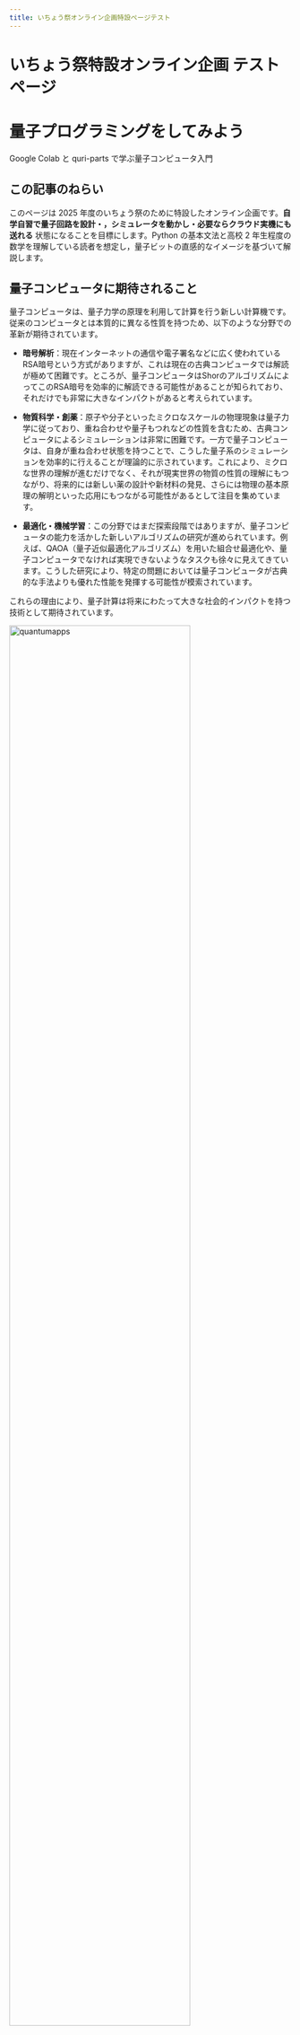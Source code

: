 ```yaml
---
title: いちょう祭オンライン企画特設ページテスト
---
```


# いちょう祭特設オンライン企画 テストページ

# 量子プログラミングをしてみよう  
Google Colab と quri-parts で学ぶ量子コンピュータ入門


## この記事のねらい
このページは 2025 年度のいちょう祭のために特設したオンライン企画です。**自学自習で量子回路を設計・，シミュレータを動かし・必要ならクラウド実機にも送れる** 状態になることを目標にします。Python の基本文法と高校 2 年生程度の数学を理解している読者を想定し，量子ビットの直感的なイメージを基づいて解説します。

## 量子コンピュータに期待されること

量子コンピュータは、量子力学の原理を利用して計算を行う新しい計算機です。従来のコンピュータとは本質的に異なる性質を持つため、以下のような分野での革新が期待されています。

- **暗号解析**：現在インターネットの通信や電子署名などに広く使われているRSA暗号という方式がありますが、これは現在の古典コンピュータでは解読が極めて困難です。ところが、量子コンピュータはShorのアルゴリズムによってこのRSA暗号を効率的に解読できる可能性があることが知られており、それだけでも非常に大きなインパクトがあると考えられています。

- **物質科学・創薬**：原子や分子といったミクロなスケールの物理現象は量子力学に従っており、重ね合わせや量子もつれなどの性質を含むため、古典コンピュータによるシミュレーションは非常に困難です。一方で量子コンピュータは、自身が重ね合わせ状態を持つことで、こうした量子系のシミュレーションを効率的に行えることが理論的に示されています。これにより、ミクロな世界の理解が進むだけでなく、それが現実世界の物質の性質の理解にもつながり、将来的には新しい薬の設計や新材料の発見、さらには物理の基本原理の解明といった応用にもつながる可能性があるとして注目を集めています。

- **最適化・機械学習**：この分野ではまだ探索段階ではありますが、量子コンピュータの能力を活かした新しいアルゴリズムの研究が進められています。例えば、QAOA（量子近似最適化アルゴリズム）を用いた組合せ最適化や、量子コンピュータでなければ実現できないようなタスクも徐々に見えてきています。こうした研究により、特定の問題においては量子コンピュータが古典的な手法よりも優れた性能を発揮する可能性が模索されています。

これらの理由により、量子計算は将来にわたって大きな社会的インパクトを持つ技術として期待されています。

<img src="{{ site.baseurl }}/assets/images/quantumapps.png" alt="quantumapps" style="width: 80%; height: auto;">


## 古典ビットと量子ビット

量子コンピュータは、古典的なコンピュータとは異なり、「量子ビット（qubit）」と呼ばれる情報の単位を使って計算を行います。これは、従来のコンピュータが扱う「古典ビット」とは本質的に異なる性質を持っており、量子コンピュータの動作原理を理解する上で非常に重要なポイントとなります。

### 古典ビット

古典ビットは 0 または 1 のどちらか一方だけをとる情報の単位です。実際のコンピュータでは、トランジスタやキャパシタなどの電子素子によって実現されており、電圧の高低によって 0 と 1 が表現されます。もちろん物理的には中間の電圧値が存在することもありますが、論理回路の抽象化の中ではビットは常に 0 か 1 のどちらかに定まっているものとして扱われます。また、乱数を用いるようなアルゴリズムでは結果が一見ランダムに見えることもありますが、これは本質的には「どのように値が選ばれたのかを私たちが知らない」という無知に由来する不確実性です。つまり、古典ビットの不確実性は主観的な情報の欠如にすぎず、物理的な根拠をもって複数の状態が同時に存在するわけではありません。

### 量子ビット

量子ビットは、古典ビットとは異なり、0 と 1 の両方の状態が重ね合わさった状態（重ね合わせ状態）を取ることができます。量子力学においては「測定」という操作を行うまで、量子ビットは 0 と 1 のどちらかに決まっているわけではなく、両方が潜在的に同時に存在しているとされます。この「測定」とは、量子ビットの状態を観測して最終的に 0 または 1 のどちらかの値に収束させる操作のことであり、その結果は確率的に得られます。

ここで重要なのは、この不確実性は単なる無知ではなく、量子力学の法則そのものに基づく本質的な性質であるという点です。量子ビットの状態は、多世界解釈の立場から見ると「0 の世界」と「1 の世界」が同時に存在しているようなものと考えることもできます。そして、これらの世界線は独立しているのではなく、干渉を起こすことが可能です。この干渉により、ある操作を行うと 0 の確率を強めたり、逆に 1 の確率を打ち消したりすることができるのです。これは古典ビットでは絶対に起こらない現象であり、量子計算が持つ根本的な強みの一つとされています。場合によっては「負の確率」のような概念（厳密には確率ではないが、振幅の符号が影響する）を用いて記述されることもあり、古典的な直感では捉えきれない振る舞いが現れることもあります。

## 量子ゲートと量子計算

私たちがふだん使っているスマートフォンやパソコンのような古典的なコンピューターは、「論理ゲート（ロジックゲート）」と呼ばれる基本的な部品を組み合わせることで、さまざまな計算を実現しています。たとえば、「ANDゲート」は2つの入力が両方とも1のときだけ出力が1になるような回路であり、「NOTゲート」は0を1に、1を0にひっくり返すような回路です。これらの論理ゲートをたくさんつなげることで、計算機は四則演算や文字の表示など、あらゆる処理を行っています。

量子コンピューターでも、基本的な考え方は似ています。1つ1つの量子ビットに対して「量子ゲート」と呼ばれる操作を行い、それを組み合わせることで計算を進めていきます。量子ゲートは、量子ビットの状態を変えるための操作であり、古典的な論理ゲートに相当するものです。よく使われる量子ゲートには、状態をひっくり返す「Xゲート」、2つの量子ビットの間に関係をつくる「CNOTゲート」、状態を少しずつ回転させる「Ryゲート」、そして波のような性質に影響を与える「位相ゲート」などがあります。これらのゲートをうまく組み合わせることで、量子コンピューターは通常のコンピューターでは難しい複雑な問題の解決に挑戦することができるのです。

<img src="{{ site.baseurl }}/assets/images/quantumgate.png" alt="quantumgate" style="width: 80%; height: auto;">


## 二重スリット実験と量子ビットの干渉のアナロジー

量子力学の有名な現象の一つに「二重スリット実験」があります。この実験では、電子や光などの粒子を1つずつスリットに向けて飛ばします。もしこれが普通の粒（たとえば小さな玉）のようなものであれば、2つのスリットのどちらかを通ってスクリーンに届くだけなので、スリットの形に対応した2つの山のような模様ができるはずです。

ところが実際には、粒子を1つずつ飛ばしても、スクリーン上には「しま模様（干渉縞）」が現れます。これは、粒子がスリットのどちらか一方を通るのではなく、2つのスリットを同時に通るように振る舞っているという、量子の不思議な性質を示しています。そして、スリットを通った後の経路でわずかに距離の差があるために波としての性質が表れ、波どうしが強め合ったり打ち消し合ったりして、しま模様ができるのです。

<img src="{{ site.baseurl }}/assets/images/doubleslit.svg" alt="doubleslit" style="width: 80%; height: auto;">
二重スリットの実験。赤線が量子力学的な粒子の分布を示し、黒点線が古典的な粒子の分布を示しています。量子力学的な粒子は、2つのスリットを同時に通過するように振る舞い、その経路で獲得する「位相」の差が干渉を引き起こします。古典的な粒子は、2つのスリットのどちらか一方を通過するため、干渉は起こりません。


この現象は、量子ビットでも再現できます。まず、「0」の状態にある量子ビットに対して、Ry(π/2)というゲートをかけると、「0」と「1」の両方の状態が重ね合わさった状態になります。これは、ちょうど1つの粒子が2つのスリットを同時に通っていることに対応します。

次に、「0」の状態と「1」の状態にそれぞれ異なる「位相」を与える操作を行います。たとえば、「1」の状態にだけ角度θの位相を加えるような操作をすると、ちょうど2つのスリットからスクリーンまでの距離に違いがあるときのような、干渉の準備が整います。

最後に、Ry(−π/2)というゲートをかけることで、最初に分けた2つの経路を再び合流させることができます。このとき、量子ビットを観測すると、「0」や「1」として出てくる確率が、途中で加えた位相θによって変わります。これは、スクリーン上のどこに粒子が現れやすいかが、干渉によって変化することと同じです。

このように、量子ビットに対して適切な操作を行えば、二重スリット実験で見られるような「重ね合わせ」や「干渉」といった量子の性質を、計算の中で再現することができます。

## 干渉を体験するミニ実験

以下の手順を Google Colab で実行し，量子と古典の差を観察してみましょう。

